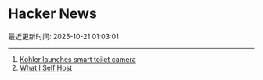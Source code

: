 # Hacker News

最近更新时间: 2025-10-21 01:03:01

--- 
1. [Kohler launches smart toilet camera](https://techcrunch.com/2025/10/19/kohler-unveils-a-camera-for-your-toilet/) 
2. [What I Self Host](https://fredrikmeyer.net/2025/10/18/what-i-self-host.html) 
